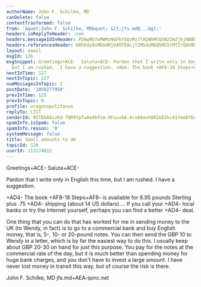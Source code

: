 ```yaml
---
authorName: John F. Schilke, MD
canDelete: false
contentTrasformed: false
from: '&quot;John F. Schilke, MD&quot; &lt;jfs.md@...&gt;'
headers.inReplyToHeader: .nan
headers.messageIdInHeader: PDAwMGYwMWMzNGFkYSQzMzJlM2NhMCQ5N2ZmZjhjN0BEZWZhdWx0Pg==
headers.referencesHeader: K0FEdy0xMDU4MjU4OTE0LjY2MS4xMDQ5MS5tMTIrQUVBLXlhaG9vZ3JvdXBzLmNvbStBRDQt
layout: email
msgId: 126
msgSnippet: Greetings+ACE-  Saluta+ACE- Pardon that I write only in English this time,
  but I am rushed.  I have a suggestion. +AD4- The book +AF8-18 Steps+AF8- is
nextInTime: 127
nextInTopic: 127
numMessagesInTopic: 2
postDate: '1058277950'
prevInTime: 125
prevInTopic: 0
profile: oregonopolitanus
replyTo: LIST
senderId: N5T6bA8sz6d-7QR9YpTaAeXbfcm-XFuuv6A-4rxA9avh0R2eDIkc41YmmDYEAUZ3S9BZ1i-_n2JdbqWMoL7aXE-tnRZcq1GrKcQfQO4vOQ
spamInfo.isSpam: false
spamInfo.reason: '0'
systemMessage: false
title: Small amounts to UK
topicId: 126
userId: 113174612
---
```


Greetings+ACE-  Saluta+ACE-

Pardon that I write only in English this time, but I am rushed.  I have a
suggestion.

+AD4- The book +AF8-18 Steps+AF8- is available for 8.95 pounds Sterling plus .75
+AD4- shipping (about 14 US dollars)....   If you call your
+AD4- local banks or try the Internet yourself, perhaps you can find a better
+AD4- deal.

One thing that you can do that has worked for me in sending money to the UK
(to Wendy, in fact) is to go to a commercial bank and buy English money,
that is, 5-, 10- or 20-pound notes.  You can then send the GBP 10 to Wendy
in a letter, which is by far the easiest way to do this.  I usually keep
about GBP 20-30 on hand for just this purpose.  You pay for the notes at the
commercial rate of the day, but it is much better than spending money for
huge bank charges, and you don't have to invest a large amount.  I have
never lost money in transit this way, but of course the risk is there.

John F. Schilke, MD
jfs.md+AEA-ipinc.net




